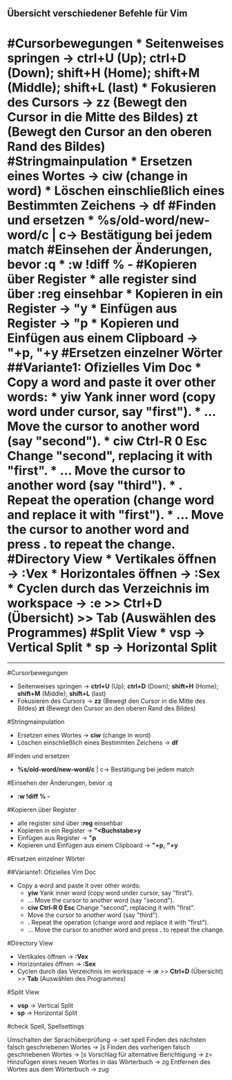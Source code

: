 Übersicht verschiedener Befehle für Vim
---

#Cursorbewegungen
	* Seitenweises springen -> ctrl+U (Up); ctrl+D (Down); shift+H (Home); shift+M (Middle); shift+L (last)
	* Fokusieren des Cursors -> zz (Bewegt den Cursor in die Mitte des Bildes) zt (Bewegt den Cursor an den oberen Rand des Bildes)
#Stringmainpulation
	* Ersetzen eines Wortes -> ciw (change in word)
	* Löschen einschließlich eines Bestimmten Zeichens -> df<Token>
#Finden und ersetzen
	* %s/old-word/new-word/c | c-> Bestätigung bei jedem match
#Einsehen der Änderungen, bevor :q
	* :w !diff % -
#Kopieren über Register
	* alle register sind über :reg einsehbar
	* Kopieren in ein Register -> "<Buchstabe>y
	* Einfügen aus Register -> "<Buchstabe>p 
	* Kopieren und Einfügen aus einem Clipboard -> "+p, "+y
#Ersetzen einzelner Wörter
##Variante1: Ofizielles Vim Doc
	* Copy a word and paste it over other words:
		* yiw 	Yank inner word (copy word under cursor, say "first").
		* ... 	Move the cursor to another word (say "second").
		* ciw Ctrl-R 0 Esc 	Change "second", replacing it with "first".
		* ... 	Move the cursor to another word (say "third").
		* . 	Repeat the operation (change word and replace it with "first").
		* ... 	Move the cursor to another word and press . to repeat the change.
#Directory View
	* Vertikales öffnen -> :Vex
	* Horizontales öffnen -> :Sex
	* Cyclen durch das Verzeichnis im workspace -> :e >> Ctrl+D (Übersicht) >> Tab (Auswählen des Programmes)
#Split View
	* vsp -> Vertical Split
	* sp -> Horizontal Split 
=======
---

#Cursorbewegungen

* Seitenweises springen -> **ctrl+U** (Up); **ctrl+D** (Down); **shift+H** (Home); **shift+M** (Middle); **shift+L** (last)
* Fokusieren des Cursors -> **zz** (Bewegt den Cursor in die Mitte des Bildes) **zt** (Bewegt den Cursor an den oberen Rand des Bildes)

#Stringmainpulation

* Ersetzen eines Wortes -> **ciw** (change in word)
* Löschen einschließlich eines Bestimmten Zeichens -> **df<Token>**

#Finden und ersetzen

* **%s/old-word/new-word/c** | c-> Bestätigung bei jedem match

#Einsehen der Änderungen, bevor :q

* **:w !diff % -**

#Kopieren über Register

* alle register sind über **:reg** einsehbar
* Kopieren in ein Register ->  **\"\<Buchstabe\>y**
* Einfügen aus Register -> **\"<Buchstabe>p**
* Kopieren und Einfügen aus einem Clipboard -> **\"+p,** **\"+y**

#Ersetzen einzelner Wörter

##Variante1: Ofizielles Vim Doc

* Copy a word and paste it over other words:
	* **yiw** Yank inner word (copy word under cursor, say "first").
	* ... Move the cursor to another word (say "second").
	* **ciw Ctrl-R 0 Esc** Change "second", replacing it with "first".
	* Move the cursor to another word (say "third").
	* **.** Repeat the operation (change word and replace it with "first").
	* ... Move the cursor to another word and press **.** to repeat the change.

#Directory View

* Vertikales öffnen -> **:Vex**
* Horizontales öffnen -> **:Sex**
* Cyclen durch das Verzeichnis im workspace -> **:e** >> **Ctrl+D** (Übersicht) >> **Tab** (Auswählen des Programmes)

#Split View

* **vsp** -> Vertical Split
* **sp** -> Horizontal Split

#check Spell, Spellsettings

Umschalten der Sprachüberprüfung -> :set spell
Finden des nächsten falsch geschriebenen Wortes -> ]s
Finden des vorherigen falsch geschriebenen Wortes -> [s
Vorschlag für alternative Berichtigung -> z=
Hinzufügen eines neuen Wortes in das Wörterbuch -> zg
Entfernen des Wortes aus dem Wörterbuch -> zug
